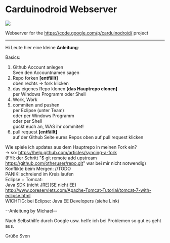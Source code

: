 Carduinodroid Webserver
=======================

![](https://raw.github.com/xDreamCoding/carduinodroid_webserver/master/Carduinodroid/war/pics/Logofin.png)

Webserver for the https://code.google.com/p/carduinodroid/ project
_______________________

Hi Leute hier eine kleine **Anleitung**:

Basics:

1. Github Account anlegen  
 Sven den Accountnamen sagen
2. Repo forken **[entfällt]**  
 oben rechts -> fork klicken  
3. das eigenes Repo klonen **[das Hauptrepo clonen]**  
	per Windows Programm
	oder Shell  
4. Work, Work  
5. commiten und pushen  
	per Eclipse (unter Team)  
	oder per Windows Programm  
	oder per Shell  
	guckt euch an, WAS ihr commitet!
6. pull request **[entfällt]**  
	auf der Github Seite eures Repos oben auf pull request klicken  
   
Wie spiele ich updates aus dem Hauptrepo in meinen Fork ein?  
-> so: https://help.github.com/articles/syncing-a-fork  
(FYI: der Schritt "$ git remote add upstream https://github.com/otheruser/repo.git" war bei mir nicht notwendig)  
Konflikte beim Mergen: //TODO  
PANIK! schreiend im Kreis laufen  
Eclipse + Tomcat:  
Java SDK (nicht JRE)(SE nicht EE)  
http://www.coreservlets.com/Apache-Tomcat-Tutorial/tomcat-7-with-eclipse.html  
WICHTIG: bei Eclipse: Java EE Developers (siehe Link)  
  
--Anleitung by Michael--

Nach Selbsthilfe durch Google usw. helfe ich bei Problemen so gut es geht aus.

Grüße Sven
